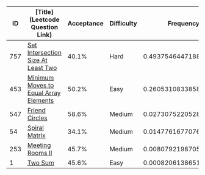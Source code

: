 |ID|[Title](Leetcode Question Link)|Acceptance|Difficulty|Frequency|
|----|-----|----|---|---|
|757|[Set Intersection Size At Least Two]( https://leetcode.com/problems/set-intersection-size-at-least-two)|40.1%|Hard|0.493754644718809|
|453|[Minimum Moves to Equal Array Elements]( https://leetcode.com/problems/minimum-moves-to-equal-array-elements)|50.2%|Easy|0.2605310833858301|
|547|[Friend Circles]( https://leetcode.com/problems/friend-circles)|58.6%|Medium|0.027307522052851193|
|54|[Spiral Matrix]( https://leetcode.com/problems/spiral-matrix)|34.1%|Medium|0.014776167707688753|
|253|[Meeting Rooms II]( https://leetcode.com/problems/meeting-rooms-ii)|45.7%|Medium|0.008079219870546493|
|1|[Two Sum]( https://leetcode.com/problems/two-sum)|45.6%|Easy|0.0008206138651873125|
